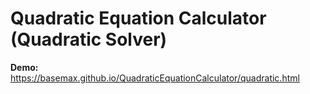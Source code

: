 # Quadratic Equation Calculator (Quadratic Solver)

**Demo:** https://basemax.github.io/QuadraticEquationCalculator/quadratic.html
